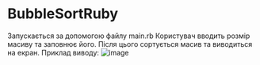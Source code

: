 # BubbleSortRuby
Запускається за допомогою файлу main.rb
Користувач вводить розмір масиву та заповнює його. Після цього сортується масив та виводиться на екран.
Приклад виводу:
![image](https://user-images.githubusercontent.com/126722630/222270160-1e74907c-8872-492e-a4b9-ccf912051f0b.png)

